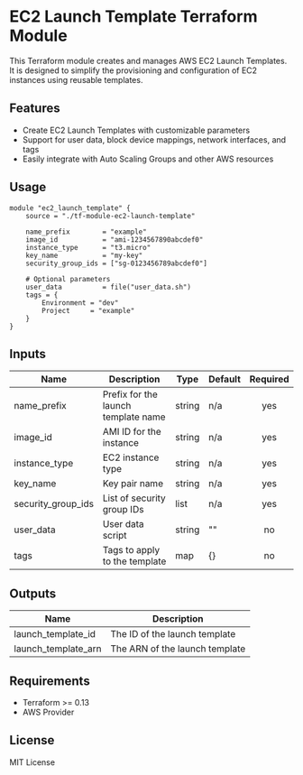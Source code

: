 # EC2 Launch Template Terraform Module

This Terraform module creates and manages AWS EC2 Launch Templates. It is designed to simplify the provisioning and configuration of EC2 instances using reusable templates.

## Features

- Create EC2 Launch Templates with customizable parameters
- Support for user data, block device mappings, network interfaces, and tags
- Easily integrate with Auto Scaling Groups and other AWS resources

## Usage

```hcl
module "ec2_launch_template" {
    source = "./tf-module-ec2-launch-template"

    name_prefix        = "example"
    image_id           = "ami-1234567890abcdef0"
    instance_type      = "t3.micro"
    key_name           = "my-key"
    security_group_ids = ["sg-0123456789abcdef0"]

    # Optional parameters
    user_data          = file("user_data.sh")
    tags = {
        Environment = "dev"
        Project     = "example"
    }
}
```

## Inputs

| Name                | Description                          | Type   | Default | Required |
|---------------------|--------------------------------------|--------|---------|:--------:|
| name_prefix         | Prefix for the launch template name   | string | n/a     |   yes    |
| image_id            | AMI ID for the instance              | string | n/a     |   yes    |
| instance_type       | EC2 instance type                    | string | n/a     |   yes    |
| key_name            | Key pair name                        | string | n/a     |   yes    |
| security_group_ids  | List of security group IDs           | list   | n/a     |   yes    |
| user_data           | User data script                     | string | ""      |    no    |
| tags                | Tags to apply to the template        | map    | {}      |    no    |

## Outputs

| Name                | Description                          |
|---------------------|--------------------------------------|
| launch_template_id  | The ID of the launch template        |
| launch_template_arn | The ARN of the launch template       |

## Requirements

- Terraform >= 0.13
- AWS Provider

## License

MIT License
